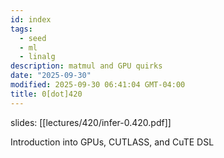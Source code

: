 ```yaml
---
id: index
tags:
  - seed
  - ml
  - linalg
description: matmul and GPU quirks
date: "2025-09-30"
modified: 2025-09-30 06:41:04 GMT-04:00
title: 0[dot]420
---
```


slides: [[lectures/420/infer-0.420.pdf]]

Introduction into GPUs, CUTLASS, and CuTE DSL
